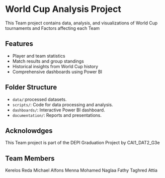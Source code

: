# World Cup Analysis Project

This Team project contains data, analysis, and visualizations of World Cup tournaments and Factors affecting each Team

## Features
- Player and team statistics
- Match results and group standings
- Historical insights from World Cup history
- Comprehensive dashboards using Power BI

## Folder Structure
- `data/`:processed datasets.
- `scripts/`: Code for data processing and analysis.
- `dashboards/`: Interactive Power BI dashboard.
- `documentation/`: Reports and presentations.

## Acknolowdges
This Team project is part of the DEPI Graduation Project by CAI1_DAT2_G3e

## Team Members
Kerelos Reda
Michael Alfons
Menna Mohamed 
Naglaa Fathy
Taghred Attia
